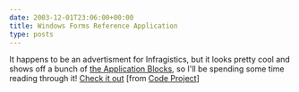 ```yaml
---
date: 2003-12-01T23:06:00+00:00
title: Windows Forms Reference Application
type: posts
---
```

It happens to be an advertisment for Infragistics, but it looks pretty cool and shows off a bunch of [the Application Blocks](http://msdn.microsoft.com/vbasic/letters/20030724), so I'll be spending some time reading through it! [Check it out](http://devcenter.infragistics.com/RefApps/Tracker/tracker.aspx) [from [Code Project](http://www.codeproject.com)]
